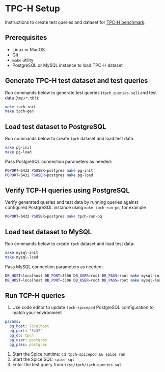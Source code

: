 # TPC-H Setup

Instructions to create test queries and dataset for [TPC-H benchmark](https://www.tpc.org/tpch/).

## Prerequisites

- Linux or MacOS
- Git
- `make` utility
- PostgreSQL or MySQL instance to load TPC-H dataset

## Generate TPC-H test dataset and test queries

Run commands below to generate test queries (`tpch_queries.sql`) and test data (`tmp/*.tbl`):

```bash
make tpch-init
make tpch-gen
```

## Load test dataset to PostgreSQL

Run commands below to create `tpch` dataset and load test data:

```bash
make pg-init
make pg-load
```

Pass PostgreSQL connection parameters as needed:

```bash
PGPORT=5432 PGUSER=postgres make pg-init
PGPORT=5432 PGUSER=postgres make pg-load
```

## Verify TCP-H queries using PostgreSQL

Verify generated queries and test data by running queries against configured PostgreSQL instance using `make tpch-run-pq`, for example

```bash
PGPORT=5432 PGUSER=postgres make tpch-run-pq
```

## Load test dataset to MySQL

Run commands below to create `tpch` dataset and load test data:

```bash
make mysql-init
make mysql-load
```

Pass MySQL connection parameters as needed:

```bash
DB_HOST=localhost DB_PORT=3306 DB_USER=root DB_PASS=root make mysql-init
DB_HOST=localhost DB_PORT=3306 DB_USER=root DB_PASS=root make mysql-load
```

## Run TCP-H queries

1. Use code editor to update `tpch-spicepod` PostgreSQL configuration to match your environment

```yaml
params:
  pg_host: localhost
  pg_port: "5432"
  pg_db: tpch
  pg_user: postgres
  pg_pass: postgres
```

1. Start the Spice runtime: `cd tpch-spicepod && spice run`
1. Start the Spice SQL: `spice sql`
1. Enter the test query from `test/tpch/tpch-queries.sql`
